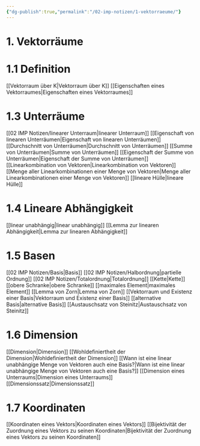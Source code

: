 ```yaml
---
{"dg-publish":true,"permalink":"/02-imp-notizen/1-vektorraeume/"}
---
```


# 1. Vektorräume
# 1.1 Definition
[[Vektorraum über K|Vektorraum über K]]
[[Eigenschaften eines Vektorraumes|Eigenschaften eines Vektorraumes]]

# 1.3 Unterräume
[[02 IMP Notizen/linearer Unterraum|linearer Unterraum]]
[[Eigenschaft von linearen Unterräumen|Eigenschaft von linearen Unterräumen]]
[[Durchschnitt von Unterräumen|Durchschnitt von Unterräumen]]
[[Summe von Unterräumen|Summe von Unterräumen]]
[[Eigenschaft der Summe von Unterräumen|Eigenschaft der Summe von Unterräumen]]
[[Linearkombination von Vektoren|Linearkombination von Vektoren]]
[[Menge aller Linearkombinationen einer Menge von Vektoren|Menge aller Linearkombinationen einer Menge von Vektoren]]
[[lineare Hülle|lineare Hülle]]
# 1.4 Lineare Abhängigkeit
[[linear unabhängig|linear unabhängig]]
[[Lemma zur linearen Abhängigkeit|Lemma zur linearen Abhängigkeit]]
# 1.5 Basen
[[02 IMP Notizen/Basis|Basis]] 
[[02 IMP Notizen/Halbordnung|partielle Ordnung]]
[[02 IMP Notizen/Totalordnung|Totalordnung]]
[[Kette|Kette]]
[[obere Schranke|obere Schranke]]
[[maximales Element|maximales Element]]
[[Lemma von Zorn|Lemma von Zorn]]
[[Vektorraum und Existenz einer Basis|Vektorraum und Existenz einer Basis]]
[[alternative Basis|alternative Basis]]
[[Austauschsatz von Steinitz|Austauschsatz von Steinitz]]

# 1.6 Dimension
[[Dimension|Dimension]]
[[Wohldefiniertheit der Dimension|Wohldefiniertheit der Dimension]]
[[Wann ist eine linear unabhängige Menge von Vektoren auch eine Basis?|Wann ist eine linear unabhängige Menge von Vektoren auch eine Basis?]]
[[Dimension eines Unterraums|Dimension eines Unterraums]]
[[Dimensionssatz|Dimensionssatz]]
# 1.7 Koordinaten
[[Koordinaten eines Vektors|Koordinaten eines Vektors]]
[[Bijektivität der Zuordnung eines Vektors zu seinen Koordinaten|Bijektivität der Zuordnung eines Vektors zu seinen Koordinaten]]



